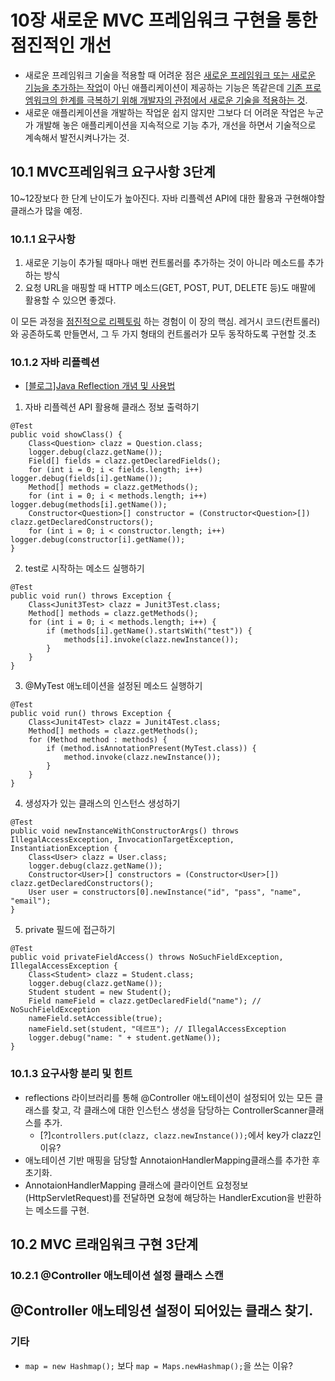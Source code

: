 # 10장 새로운 MVC 프레임워크 구현을 통한 점진적인 개선
- 새로운 프레임워크 기술을 적용할 때 어려운 점은 <u>새로운 프레임워크 또는 새로운 기능을 추가하는 작업</u>이 아닌 애플리케이션이 제공하는 기능은 똑같은데 <u>기존 프로엠워크의 한계를 극복하기 위해 개발자의 관점에서 새로운 기술을 적용하는 것</u>. 
- 새로운 애플리케이션을 개발하는 작업운 쉽지 않지만 그보다 더 어려운 작업은 누군가 개발해 놓은 애플리케이션을 지속적으로 기능 추가, 개선을 하면서 기술적으로 계속해서 발전시켜나가는 것.

## 10.1 MVC프레임워크 요구사항 3단계
10~12장보다 한 단계 난이도가 높아진다. 자바 리플렉션 API에 대한 활용과 구현해야할 클래스가 많을 예정.
### 10.1.1 요구사항
1. 새로운 기능이 추가될 때마나 매번 컨트롤러를 추가하는 것이 아니라 메소드를 추가하는 방식
2. 요청 URL을 매핑할 때 HTTP 메소드(GET, POST, PUT, DELETE 등)도 매팔에 활용할 수 있으면 좋겠다.

이 모든 과정을 <u>점진적으로 리펙토링</u> 하는 경험이 이 장의 핵심. 레거시 코드(컨트롤러)와 공존하도록 만들면서, 그 두 가지 형태의 컨트롤러가 모두 동작하도록 구현할 것.초

### 10.1.2 자바 리플렉션
- [[블로그]Java Reflection 개념 및 사용법](http://gyrfalcon.tistory.com/entry/Java-Reflection)
1. 자바 리플렉션 API 활용해 클래스 정보 출력하기
```
@Test
public void showClass() {
    Class<Question> clazz = Question.class;
    logger.debug(clazz.getName());
    Field[] fields = clazz.getDeclaredFields();
    for (int i = 0; i < fields.length; i++) logger.debug(fields[i].getName());
    Method[] methods = clazz.getMethods();
    for (int i = 0; i < methods.length; i++) logger.debug(methods[i].getName());
    Constructor<Question>[] constructor = (Constructor<Question>[]) clazz.getDeclaredConstructors();
    for (int i = 0; i < constructor.length; i++) logger.debug(constructor[i].getName());
}
```
2. test로 시작하는 메소드 실행하기
```
@Test
public void run() throws Exception {
    Class<Junit3Test> clazz = Junit3Test.class;
    Method[] methods = clazz.getMethods();
    for (int i = 0; i < methods.length; i++) {
        if (methods[i].getName().startsWith("test")) {
            methods[i].invoke(clazz.newInstance());
        }
    }
}
```
3. @MyTest 애노테이션을 설정된 메소드 실행하기
```
@Test
public void run() throws Exception {
    Class<Junit4Test> clazz = Junit4Test.class;
    Method[] methods = clazz.getMethods();
    for (Method method : methods) {
        if (method.isAnnotationPresent(MyTest.class)) {
            method.invoke(clazz.newInstance());
        }
    }
}
```
4. 생성자가 있는 클래스의 인스턴스 생성하기
```
@Test
public void newInstanceWithConstructorArgs() throws IllegalAccessException, InvocationTargetException, InstantiationException {
    Class<User> clazz = User.class;
    logger.debug(clazz.getName());
    Constructor<User>[] constructors = (Constructor<User>[]) clazz.getDeclaredConstructors();
    User user = constructors[0].newInstance("id", "pass", "name", "email");
}
```
5. private 필드에 접근하기
```
@Test
public void privateFieldAccess() throws NoSuchFieldException, IllegalAccessException {
    Class<Student> clazz = Student.class;
    logger.debug(clazz.getName());
    Student student = new Student();
    Field nameField = clazz.getDeclaredField("name"); // NoSuchFieldException
    nameField.setAccessible(true);
    nameField.set(student, "데르프"); // IllegalAccessException
    logger.debug("name: " + student.getName());
}

```
### 10.1.3 요구사항 분리 및 힌트
- reflections 라이브러리를 통해 @Controller 애노테이션이 설정되어 있는 모든 클래스를 찾고, 각 클래스에 대한 인스턴스 생성을 담당하는 ControllerScanner클래스를 추가.
    - [?]`controllers.put(clazz, clazz.newInstance());`에서 key가 clazz인 이유?
- 애노테이션 기반 매핑을 담당할 AnnotaionHandlerMapping클래스를 추가한 후 초기화.
- AnnotaionHandlerMapping 클래스에 클라이언트 요청정보(HttpServletRequest)를 전달하면 요청에 해당하는 HandlerExcution을 반환하는 메소드를 구현.

## 10.2 MVC 르래임워크 구현 3단계
### 10.2.1 @Controller 애노테이션 설정 클래스 스캔
@Controller 애노테잉션 설정이 되어있는 클래스 찾기.
---

### 기타
- `map = new Hashmap();` 보다 `map = Maps.newHashmap();`을 쓰는 이유?

